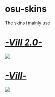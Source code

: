 # osu-skins

The skins i mainly use

# [_-Vill 2.0-_](http://www.mediafire.com/file/hsjem3f3fj2j8c4/_-Vill_2.0-_.osk/file)
![](https://osu.ppy.sh/ss/13246453)

# [_-Vill-_](http://www.mediafire.com/file/hrwshq26wz22vu4/_-Vill-_.osk/file)
![](https://osu.ppy.sh/ss/13246498)
